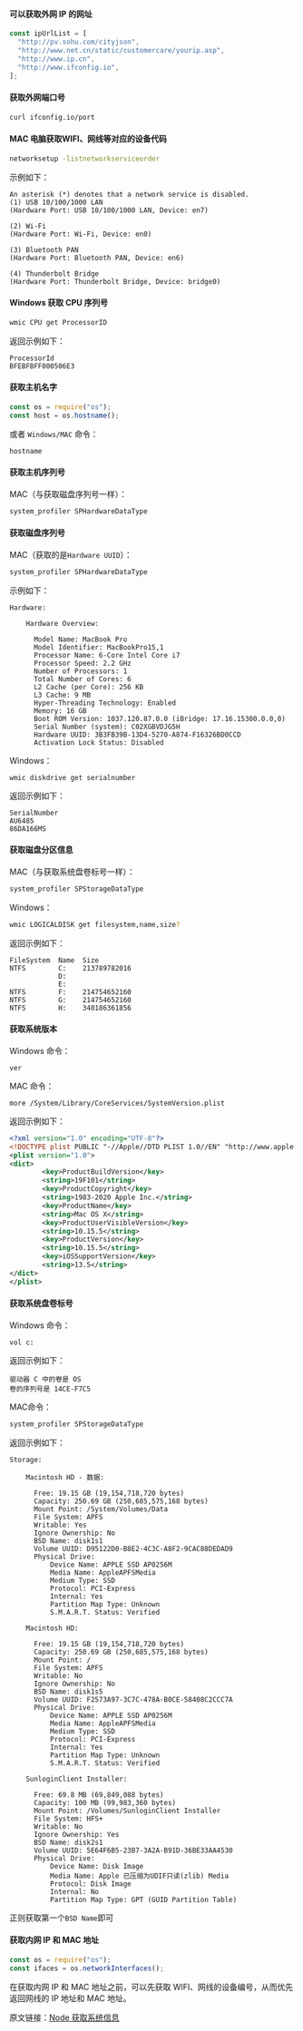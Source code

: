 ####  可以获取外网 IP 的网址
```js
const ipUrlList = [
  "http://pv.sohu.com/cityjson",
  "http://www.net.cn/static/customercare/yourip.asp",
  "http://www.ip.cn",
  "http://www.ifconfig.io",
];
```

#### 获取外网端口号

```bash
curl ifconfig.io/port 
```

#### MAC 电脑获取WIFI、网线等对应的设备代码
```bash
networksetup -listnetworkserviceorder
```
示例如下：
```
An asterisk (*) denotes that a network service is disabled.
(1) USB 10/100/1000 LAN
(Hardware Port: USB 10/100/1000 LAN, Device: en7)

(2) Wi-Fi
(Hardware Port: Wi-Fi, Device: en0)

(3) Bluetooth PAN
(Hardware Port: Bluetooth PAN, Device: en6)

(4) Thunderbolt Bridge
(Hardware Port: Thunderbolt Bridge, Device: bridge0)
```


#### Windows 获取 CPU 序列号

```bash
wmic CPU get ProcessorID
```
返回示例如下：
```
ProcessorId
BFEBFBFF000506E3
```
#### 获取主机名字
```js
const os = require("os");
const host = os.hostname();
```
或者 `Windows/MAC` 命令：
```
hostname
```
#### 获取主机序列号
MAC（与获取磁盘序列号一样）：
```bash
system_profiler SPHardwareDataType
```
#### 获取磁盘序列号
MAC（获取的是`Hardware UUID`）：
```bash
system_profiler SPHardwareDataType
```
示例如下：
```
Hardware:

    Hardware Overview:

      Model Name: MacBook Pro
      Model Identifier: MacBookPro15,1
      Processor Name: 6-Core Intel Core i7
      Processor Speed: 2.2 GHz
      Number of Processors: 1
      Total Number of Cores: 6
      L2 Cache (per Core): 256 KB
      L3 Cache: 9 MB
      Hyper-Threading Technology: Enabled
      Memory: 16 GB
      Boot ROM Version: 1037.120.87.0.0 (iBridge: 17.16.15300.0.0,0)
      Serial Number (system): C02XGBVDJG5H
      Hardware UUID: 3B3FB39B-13D4-5270-A874-F16326BD0CCD
      Activation Lock Status: Disabled
```
Windows：
```
wmic diskdrive get serialnumber
```
返回示例如下：
```
SerialNumber
AU6485
86DA166MS
```
#### 获取磁盘分区信息
MAC（与获取系统盘卷标号一样）：
```bash
system_profiler SPStorageDataType
```
Windows：
```bash
wmic LOGICALDISK get filesystem,name,size?
```
返回示例如下：
```
FileSystem  Name  Size
NTFS        C:    213789782016
            D:
            E:
NTFS        F:    214754652160
NTFS        G:    214754652160
NTFS        H:    340186361856
```

#### 获取系统版本
Windows 命令：
```
ver
```
MAC 命令：
```
more /System/Library/CoreServices/SystemVersion.plist
```
返回示例如下：
```xml
<?xml version="1.0" encoding="UTF-8"?>
<!DOCTYPE plist PUBLIC "-//Apple//DTD PLIST 1.0//EN" "http://www.apple.com/DTDs/PropertyList-1.0.dtd">
<plist version="1.0">
<dict>
        <key>ProductBuildVersion</key>
        <string>19F101</string>
        <key>ProductCopyright</key>
        <string>1983-2020 Apple Inc.</string>
        <key>ProductName</key>
        <string>Mac OS X</string>
        <key>ProductUserVisibleVersion</key>
        <string>10.15.5</string>
        <key>ProductVersion</key>
        <string>10.15.5</string>
        <key>iOSSupportVersion</key>
        <string>13.5</string>
</dict>
</plist>
```

#### 获取系统盘卷标号
Windows 命令：
```
vol c:
```
返回示例如下：
```
驱动器 C 中的卷是 OS
卷的序列号是 14CE-F7C5
```
MAC命令：
```bash
system_profiler SPStorageDataType
```
返回示例如下：
```
Storage:

    Macintosh HD - 数据:

      Free: 19.15 GB (19,154,718,720 bytes)
      Capacity: 250.69 GB (250,685,575,168 bytes)
      Mount Point: /System/Volumes/Data
      File System: APFS
      Writable: Yes
      Ignore Ownership: No
      BSD Name: disk1s1
      Volume UUID: D95122D0-B8E2-4C3C-A8F2-9CAC88DEDAD9
      Physical Drive:
          Device Name: APPLE SSD AP0256M
          Media Name: AppleAPFSMedia
          Medium Type: SSD
          Protocol: PCI-Express
          Internal: Yes
          Partition Map Type: Unknown
          S.M.A.R.T. Status: Verified

    Macintosh HD:

      Free: 19.15 GB (19,154,718,720 bytes)
      Capacity: 250.69 GB (250,685,575,168 bytes)
      Mount Point: /
      File System: APFS
      Writable: No
      Ignore Ownership: No
      BSD Name: disk1s5
      Volume UUID: F2573A97-3C7C-478A-B0CE-58408C2CCC7A
      Physical Drive:
          Device Name: APPLE SSD AP0256M
          Media Name: AppleAPFSMedia
          Medium Type: SSD
          Protocol: PCI-Express
          Internal: Yes
          Partition Map Type: Unknown
          S.M.A.R.T. Status: Verified

    SunloginClient Installer:

      Free: 69.8 MB (69,849,088 bytes)
      Capacity: 100 MB (99,983,360 bytes)
      Mount Point: /Volumes/SunloginClient Installer
      File System: HFS+
      Writable: No
      Ignore Ownership: Yes
      BSD Name: disk2s1
      Volume UUID: 5E64F6B5-23B7-3A2A-B91D-36BE33AA4530
      Physical Drive:
          Device Name: Disk Image
          Media Name: Apple 已压缩为UDIF只读(zlib) Media
          Protocol: Disk Image
          Internal: No
          Partition Map Type: GPT (GUID Partition Table)
```
正则获取第一个`BSD Name`即可

#### 获取内网 IP 和 MAC 地址
```js
const os = require("os");
const ifaces = os.networkInterfaces();
```
在获取内网 IP 和 MAC 地址之前，可以先获取 WIFI、网线的设备编号，从而优先返回网线的 IP 地址和 MAC 地址。

原文链接：[Node 获取系统信息](https://uwayfly.com/detail/24)

